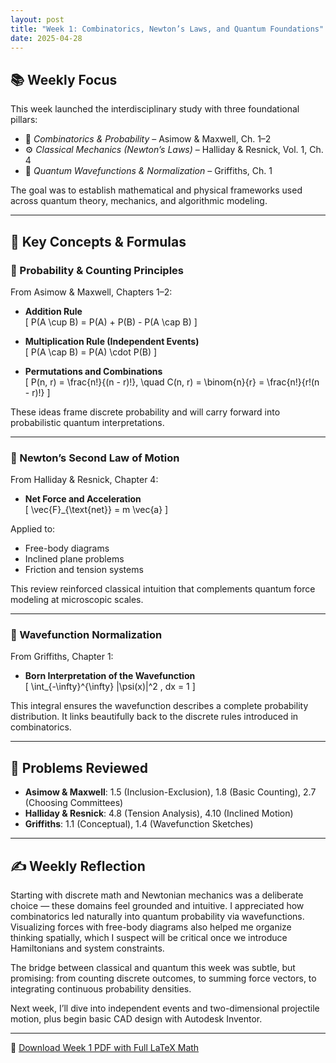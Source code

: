 ```yaml
---
layout: post
title: "Week 1: Combinatorics, Newton’s Laws, and Quantum Foundations"
date: 2025-04-28
---
```


## 📚 Weekly Focus

This week launched the interdisciplinary study with three foundational pillars:

- 📘 *Combinatorics & Probability* – Asimow & Maxwell, Ch. 1–2  
- ⚙️ *Classical Mechanics (Newton’s Laws)* – Halliday & Resnick, Vol. 1, Ch. 4  
- 🔬 *Quantum Wavefunctions & Normalization* – Griffiths, Ch. 1  

The goal was to establish mathematical and physical frameworks used across quantum theory, mechanics, and algorithmic modeling.

---

## 📘 Key Concepts & Formulas

### 🔹 Probability & Counting Principles

From Asimow & Maxwell, Chapters 1–2:

- **Addition Rule**  
  \[
  P(A \cup B) = P(A) + P(B) - P(A \cap B)
  \]

- **Multiplication Rule (Independent Events)**  
  \[
  P(A \cap B) = P(A) \cdot P(B)
  \]

- **Permutations and Combinations**  
  \[
  P(n, r) = \frac{n!}{(n - r)!}, \quad C(n, r) = \binom{n}{r} = \frac{n!}{r!(n - r)!}
  \]

These ideas frame discrete probability and will carry forward into probabilistic quantum interpretations.

---

### 🔹 Newton’s Second Law of Motion

From Halliday & Resnick, Chapter 4:

- **Net Force and Acceleration**  
  \[
  \vec{F}_{\text{net}} = m \vec{a}
  \]

Applied to:
- Free-body diagrams
- Inclined plane problems
- Friction and tension systems

This review reinforced classical intuition that complements quantum force modeling at microscopic scales.

---

### 🔹 Wavefunction Normalization

From Griffiths, Chapter 1:

- **Born Interpretation of the Wavefunction**  
  \[
  \int_{-\infty}^{\infty} |\psi(x)|^2 \, dx = 1
  \]

This integral ensures the wavefunction describes a complete probability distribution. It links beautifully back to the discrete rules introduced in combinatorics.

---

## 📝 Problems Reviewed

- **Asimow & Maxwell**: 1.5 (Inclusion-Exclusion), 1.8 (Basic Counting), 2.7 (Choosing Committees)  
- **Halliday & Resnick**: 4.8 (Tension Analysis), 4.10 (Inclined Motion)  
- **Griffiths**: 1.1 (Conceptual), 1.4 (Wavefunction Sketches)

---

## ✍️ Weekly Reflection

Starting with discrete math and Newtonian mechanics was a deliberate choice — these domains feel grounded and intuitive. I appreciated how combinatorics led naturally into quantum probability via wavefunctions. Visualizing forces with free-body diagrams also helped me organize thinking spatially, which I suspect will be critical once we introduce Hamiltonians and system constraints.

The bridge between classical and quantum this week was subtle, but promising: from counting discrete outcomes, to summing force vectors, to integrating continuous probability densities.

Next week, I’ll dive into independent events and two-dimensional projectile motion, plus begin basic CAD design with Autodesk Inventor.

---


📄 [Download Week 1 PDF with Full LaTeX Math](https://michaeltdeguzman.github.io/week1-review.pdf)




